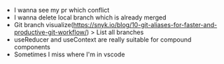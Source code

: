 - I wanna see my pr which conflict
- I wanna delete local branch which is already merged
- Git branch visualize(https://snyk.io/blog/10-git-aliases-for-faster-and-productive-git-workflow/) > List all branches
- useReducer and useContext are really suitable for compound components
- Sometimes I miss where I'm in vscode
